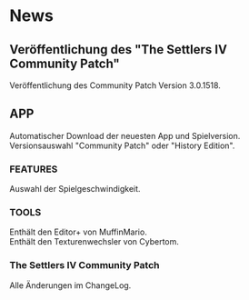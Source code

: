 # News
## Veröffentlichung des "The Settlers IV Community Patch" 

Veröffentlichung des Community Patch Version 3.0.1518.

## APP 
Automatischer Download der neuesten App und Spielversion. 
Versionsauswahl "Community Patch" oder "History Edition".

### FEATURES
Auswahl der Spielgeschwindigkeit.

### TOOLS
Enthält den Editor+ von MuffinMario.  
Enthält den Texturenwechsler von Cybertom.

### The Settlers IV Community Patch
Alle Änderungen im ChangeLog.
